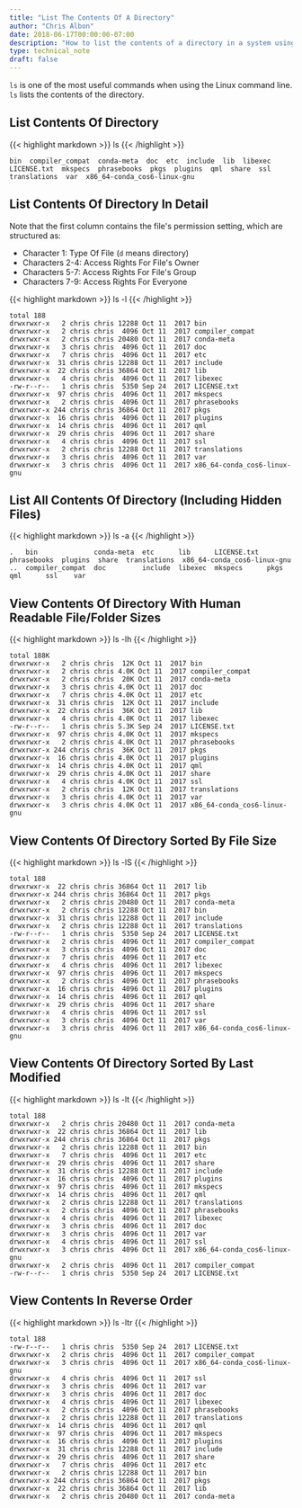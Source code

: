 ```yaml
---
title: "List The Contents Of A Directory"
author: "Chris Albon"
date: 2018-06-17T00:00:00-07:00
description: "How to list the contents of a directory in a system using the Linux command line."
type: technical_note
draft: false
---
```


`ls` is one of the most useful commands when using the Linux command line. `ls` lists the contents of the directory.

## List Contents Of Directory

{{< highlight markdown >}}
ls
{{< /highlight >}}
```
bin  compiler_compat  conda-meta  doc  etc  include  lib  libexec  LICENSE.txt  mkspecs  phrasebooks  pkgs  plugins  qml  share  ssl  translations  var  x86_64-conda_cos6-linux-gnu
```

## List Contents Of Directory In Detail

Note that the first column contains the file's permission setting, which are structured as:

- Character 1: Type Of File (`d` means directory)
- Characters 2-4: Access Rights For File's Owner
- Characters 5-7: Access Rights For File's Group
- Characters 7-9: Access Rights For Everyone

{{< highlight markdown >}}
ls -l
{{< /highlight >}}
```
total 188
drwxrwxr-x   2 chris chris 12288 Oct 11  2017 bin
drwxrwxr-x   2 chris chris  4096 Oct 11  2017 compiler_compat
drwxrwxr-x   2 chris chris 20480 Oct 11  2017 conda-meta
drwxrwxr-x   3 chris chris  4096 Oct 11  2017 doc
drwxrwxr-x   7 chris chris  4096 Oct 11  2017 etc
drwxrwxr-x  31 chris chris 12288 Oct 11  2017 include
drwxrwxr-x  22 chris chris 36864 Oct 11  2017 lib
drwxrwxr-x   4 chris chris  4096 Oct 11  2017 libexec
-rw-r--r--   1 chris chris  5350 Sep 24  2017 LICENSE.txt
drwxrwxr-x  97 chris chris  4096 Oct 11  2017 mkspecs
drwxrwxr-x   2 chris chris  4096 Oct 11  2017 phrasebooks
drwxrwxr-x 244 chris chris 36864 Oct 11  2017 pkgs
drwxrwxr-x  16 chris chris  4096 Oct 11  2017 plugins
drwxrwxr-x  14 chris chris  4096 Oct 11  2017 qml
drwxrwxr-x  29 chris chris  4096 Oct 11  2017 share
drwxrwxr-x   4 chris chris  4096 Oct 11  2017 ssl
drwxrwxr-x   2 chris chris 12288 Oct 11  2017 translations
drwxrwxr-x   3 chris chris  4096 Oct 11  2017 var
drwxrwxr-x   3 chris chris  4096 Oct 11  2017 x86_64-conda_cos6-linux-gnu
```

## List All Contents Of Directory (Including Hidden Files) 

{{< highlight markdown >}}
ls -a
{{< /highlight >}}
```
.   bin              conda-meta  etc      lib      LICENSE.txt  phrasebooks  plugins  share  translations  x86_64-conda_cos6-linux-gnu
..  compiler_compat  doc         include  libexec  mkspecs      pkgs         qml      ssl    var
```

## View Contents Of Directory With Human Readable File/Folder Sizes

{{< highlight markdown >}}
ls -lh
{{< /highlight >}}
```
total 188K
drwxrwxr-x   2 chris chris  12K Oct 11  2017 bin
drwxrwxr-x   2 chris chris 4.0K Oct 11  2017 compiler_compat
drwxrwxr-x   2 chris chris  20K Oct 11  2017 conda-meta
drwxrwxr-x   3 chris chris 4.0K Oct 11  2017 doc
drwxrwxr-x   7 chris chris 4.0K Oct 11  2017 etc
drwxrwxr-x  31 chris chris  12K Oct 11  2017 include
drwxrwxr-x  22 chris chris  36K Oct 11  2017 lib
drwxrwxr-x   4 chris chris 4.0K Oct 11  2017 libexec
-rw-r--r--   1 chris chris 5.3K Sep 24  2017 LICENSE.txt
drwxrwxr-x  97 chris chris 4.0K Oct 11  2017 mkspecs
drwxrwxr-x   2 chris chris 4.0K Oct 11  2017 phrasebooks
drwxrwxr-x 244 chris chris  36K Oct 11  2017 pkgs
drwxrwxr-x  16 chris chris 4.0K Oct 11  2017 plugins
drwxrwxr-x  14 chris chris 4.0K Oct 11  2017 qml
drwxrwxr-x  29 chris chris 4.0K Oct 11  2017 share
drwxrwxr-x   4 chris chris 4.0K Oct 11  2017 ssl
drwxrwxr-x   2 chris chris  12K Oct 11  2017 translations
drwxrwxr-x   3 chris chris 4.0K Oct 11  2017 var
drwxrwxr-x   3 chris chris 4.0K Oct 11  2017 x86_64-conda_cos6-linux-gnu
```

## View Contents Of Directory Sorted By File Size

{{< highlight markdown >}}
ls -lS
{{< /highlight >}}
```
total 188
drwxrwxr-x  22 chris chris 36864 Oct 11  2017 lib
drwxrwxr-x 244 chris chris 36864 Oct 11  2017 pkgs
drwxrwxr-x   2 chris chris 20480 Oct 11  2017 conda-meta
drwxrwxr-x   2 chris chris 12288 Oct 11  2017 bin
drwxrwxr-x  31 chris chris 12288 Oct 11  2017 include
drwxrwxr-x   2 chris chris 12288 Oct 11  2017 translations
-rw-r--r--   1 chris chris  5350 Sep 24  2017 LICENSE.txt
drwxrwxr-x   2 chris chris  4096 Oct 11  2017 compiler_compat
drwxrwxr-x   3 chris chris  4096 Oct 11  2017 doc
drwxrwxr-x   7 chris chris  4096 Oct 11  2017 etc
drwxrwxr-x   4 chris chris  4096 Oct 11  2017 libexec
drwxrwxr-x  97 chris chris  4096 Oct 11  2017 mkspecs
drwxrwxr-x   2 chris chris  4096 Oct 11  2017 phrasebooks
drwxrwxr-x  16 chris chris  4096 Oct 11  2017 plugins
drwxrwxr-x  14 chris chris  4096 Oct 11  2017 qml
drwxrwxr-x  29 chris chris  4096 Oct 11  2017 share
drwxrwxr-x   4 chris chris  4096 Oct 11  2017 ssl
drwxrwxr-x   3 chris chris  4096 Oct 11  2017 var
drwxrwxr-x   3 chris chris  4096 Oct 11  2017 x86_64-conda_cos6-linux-gnu
```

## View Contents Of Directory Sorted By Last Modified

{{< highlight markdown >}}
ls -lt
{{< /highlight >}}
```
total 188
drwxrwxr-x   2 chris chris 20480 Oct 11  2017 conda-meta
drwxrwxr-x  22 chris chris 36864 Oct 11  2017 lib
drwxrwxr-x 244 chris chris 36864 Oct 11  2017 pkgs
drwxrwxr-x   2 chris chris 12288 Oct 11  2017 bin
drwxrwxr-x   7 chris chris  4096 Oct 11  2017 etc
drwxrwxr-x  29 chris chris  4096 Oct 11  2017 share
drwxrwxr-x  31 chris chris 12288 Oct 11  2017 include
drwxrwxr-x  16 chris chris  4096 Oct 11  2017 plugins
drwxrwxr-x  97 chris chris  4096 Oct 11  2017 mkspecs
drwxrwxr-x  14 chris chris  4096 Oct 11  2017 qml
drwxrwxr-x   2 chris chris 12288 Oct 11  2017 translations
drwxrwxr-x   2 chris chris  4096 Oct 11  2017 phrasebooks
drwxrwxr-x   4 chris chris  4096 Oct 11  2017 libexec
drwxrwxr-x   3 chris chris  4096 Oct 11  2017 doc
drwxrwxr-x   3 chris chris  4096 Oct 11  2017 var
drwxrwxr-x   4 chris chris  4096 Oct 11  2017 ssl
drwxrwxr-x   3 chris chris  4096 Oct 11  2017 x86_64-conda_cos6-linux-gnu
drwxrwxr-x   2 chris chris  4096 Oct 11  2017 compiler_compat
-rw-r--r--   1 chris chris  5350 Sep 24  2017 LICENSE.txt
```

## View Contents In Reverse Order

{{< highlight markdown >}}
ls -ltr
{{< /highlight >}}
```
total 188
-rw-r--r--   1 chris chris  5350 Sep 24  2017 LICENSE.txt
drwxrwxr-x   2 chris chris  4096 Oct 11  2017 compiler_compat
drwxrwxr-x   3 chris chris  4096 Oct 11  2017 x86_64-conda_cos6-linux-gnu
drwxrwxr-x   4 chris chris  4096 Oct 11  2017 ssl
drwxrwxr-x   3 chris chris  4096 Oct 11  2017 var
drwxrwxr-x   3 chris chris  4096 Oct 11  2017 doc
drwxrwxr-x   4 chris chris  4096 Oct 11  2017 libexec
drwxrwxr-x   2 chris chris  4096 Oct 11  2017 phrasebooks
drwxrwxr-x   2 chris chris 12288 Oct 11  2017 translations
drwxrwxr-x  14 chris chris  4096 Oct 11  2017 qml
drwxrwxr-x  97 chris chris  4096 Oct 11  2017 mkspecs
drwxrwxr-x  16 chris chris  4096 Oct 11  2017 plugins
drwxrwxr-x  31 chris chris 12288 Oct 11  2017 include
drwxrwxr-x  29 chris chris  4096 Oct 11  2017 share
drwxrwxr-x   7 chris chris  4096 Oct 11  2017 etc
drwxrwxr-x   2 chris chris 12288 Oct 11  2017 bin
drwxrwxr-x 244 chris chris 36864 Oct 11  2017 pkgs
drwxrwxr-x  22 chris chris 36864 Oct 11  2017 lib
drwxrwxr-x   2 chris chris 20480 Oct 11  2017 conda-meta
```